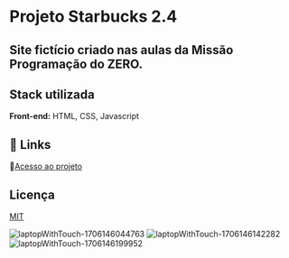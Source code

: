 

# Projeto Starbucks 2.4 
## Site fictício criado nas aulas da Missão Programação do ZERO.
## Stack utilizada

**Front-end:** HTML, CSS, Javascript 
## 🔗 Links
:open_file_folder:[Acesso ao projeto](https://dalilassr.github.io/Starbucks-2.4/)


## Licença

[MIT](https://choosealicense.com/licenses/mit/)

![laptopWithTouch-1706146044763](https://github.com/DalilaSSR/Starbucks-2.4/assets/141681671/5411f474-a596-4540-985f-fb2a50f0165b)
![laptopWithTouch-1706146142282](https://github.com/DalilaSSR/Starbucks-2.4/assets/141681671/5ff7d9f7-66aa-4338-a9bc-842fb061f077)
![laptopWithTouch-1706146199952](https://github.com/DalilaSSR/Starbucks-2.4/assets/141681671/dac89d3c-5da5-47fc-8a6b-9e127cf36ef3)
